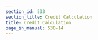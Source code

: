 ```yaml
---
section_id: 533
section_title: Credit Calculation
title: Credit Calculation
page_in_manual: 530-14
---
```


